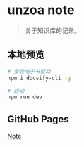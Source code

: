 # unzoa note

> 关于知识库的记录。

## 本地预览

```bash
# 安装电子书驱动
npm i docsify-cli -g

# 启动
npm run dev
```

## GitHub Pages

[Note](https://unzoa.github.io/Note/)
